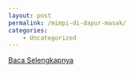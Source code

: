 ```yaml
---
layout: post
permalink: /mimpi-di-dapur-masak/
categories:
    - Uncategorized
---
```


[Baca Selengkapnya](/08)